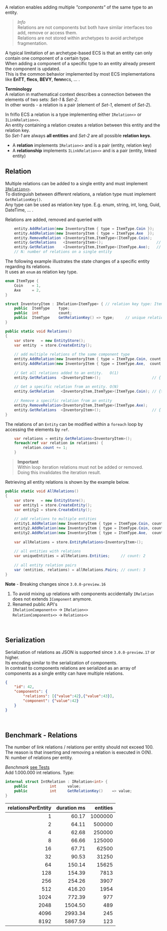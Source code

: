 A relation enables adding multiple *"components"* of the same type to an entity.  

> *Info*  
> Relations are not components but both have similar interfaces too add, remove or access them.  
> Relations are not stored within archetypes to avoid archetype fragmentation.

A typical limitation of an archetype-based ECS is that an entity can only contain one component of a certain type.  
When adding a component of a specific type to an entity already present the component is updated.  
This is the common behavior implemented by most ECS implementations like **EnTT**, **flecs**, **BEVY**, **fenn**ecs, ... .  

**Terminology**  
A relation in mathematical context describes a connection between the elements of two sets: *Set-1* & *Set-2*.  
In other words - a relation is a pair (element of *Set-1*, element of *Set-2*).

In friflo ECS a relation is a type implementing either `IRelation<>` or `ILinkRelation<>`.  
An entity containing a relation creates a relation between this entity and the relation key.  
So *Set-1* are always **all entities** and *Set-2* are all possible **relation keys**.  

- A **relation** implements `IRelation<>` and is a pair (entity, relation key)
- A **relationship** implements `ILinkRelation<>` and is a pair (entity, linked entity)

## Relation

Multiple relations can be added to a single entity and must implement
[`IRelation<>`](https://github.com/friflo/Friflo.Engine-docs/blob/main/api/IRelation_TKey_.md).  
To distinguish between different relations, a relation type must implement `GetRelationKey()`.  
Any type can be used as relation key type. E.g. enum, string, int, long, Guid, DateTime, ... .

Relations are added, removed and queried with
```cs
    entity.AddRelation(new InventoryItem { type = ItemType.Coin });
    entity.AddRelation(new InventoryItem { type = ItemType.Axe  });
    entity.RemoveRelation <InventoryItem,ItemType>(ItemType.Coin);
    entity.GetRelations   <InventoryItem>();                        // O(1)
    entity.GetRelation    <InventoryItem,ItemType>(ItemType.Axe);   // O(N)
    // N: number of relations on a single entity
```

The following example illustrates the state changes of a specific entity regarding its relations.  
It uses an `enum` as relation key type.

```cs
enum ItemType {
    Coin    = 1,
    Axe     = 2,
}

struct InventoryItem : IRelation<ItemType> { // relation key type: ItemType
    public  ItemType    type;
    public  int         count;
    public  ItemType    GetRelationKey() => type;     // unique relation key
}

public static void Relations()
{
    var store   = new EntityStore();
    var entity  = store.CreateEntity();
    
    // add multiple relations of the same component type
    entity.AddRelation(new InventoryItem { type = ItemType.Coin, count = 42 });
    entity.AddRelation(new InventoryItem { type = ItemType.Axe,  count =  3 });
    
    // Get all relations added to an entity.   O(1)
    entity.GetRelations  <InventoryItem>();                       // { Coin, Axe }
    
    // Get a specific relation from an entity. O(N)
    entity.GetRelation   <InventoryItem,ItemType>(ItemType.Coin); // {type=Coin, count=42}
    
    // Remove a specific relation from an entity
    entity.RemoveRelation<InventoryItem,ItemType>(ItemType.Axe);
    entity.GetRelations  <InventoryItem>();                       // { Coin }
}
```

The relations of an `Entity` can be modified within a `foreach` loop by accessing the elements by `ref`.
```cs
    var relations = entity.GetRelations<InventoryItem>();
    foreach(ref var relation in relations) {
        relation.count += 1;
    }
```
> **Important**  
> Within loop iteration relations must not be added or removed.  
> Doing this invalidates the iteration result.

Retrieving all entity relations is shown by the example below.
```cs
public static void AllRelations()
{
    var store   = new EntityStore();
    var entity1 = store.CreateEntity();
    var entity2 = store.CreateEntity();
    
    // add relations to multiple entities
    entity1.AddRelation(new InventoryItem { type = ItemType.Coin, count = 10 });
    entity2.AddRelation(new InventoryItem { type = ItemType.Coin, count = 20 });
    entity2.AddRelation(new InventoryItem { type = ItemType.Axe,  count =  1 });
    
    var allRelations = store.EntityRelations<InventoryItem>();
    
    // all entities with relations
    var uniqueEntities = allRelations.Entities;     // count: 2
    
    // all entity relation pairs
    var (entities, relations) = allRelations.Pairs; // count: 3
}
```


**Note** - Breaking changes since `3.0.0-preview.16`

1. To avoid mixing up relations with components accidentally `IRelation` does not extends `IComponent` anymore.
2. Renamed public API's  
   `IRelationComponent<>` -> `IRelation<>`  
   `RelationComponents<>` -> `Relations<>`

<br/>


## Serialization

Serialization of relations as JSON is supported since `3.0.0-preview.17` or higher.  
Its encoding similar to the serialization of components.  
In contrast to components relations are serialized as an array of components as a single entity can have multiple relations.

```json
{
    "id": 42,
    "components": {
        "relations": [{"value":42},{"value":43}],
        "component": {"value":42}
    }
}
```
<br/>

## Benchmark - Relations

The number of link relations / relations per entity should not exceed 100.  
The reason is that inserting and removing a relation is executed in O(N).  
N: number of relations per entity.

*Benchmark* [see Tests](https://github.com/friflo/Friflo.Engine.ECS/blob/main/src/Tests/ECS/Relations/Test_Relations_Query.cs)  
Add 1.000.000 int relations. Type:
```cs
internal struct IntRelation : IRelation<int> {
    public          int     value;
    public          int     GetRelationKey()    => value;
}
```
| relationsPerEntity |        duration ms |           entities |
| ------------------:| ------------------:| ------------------:|
|                  1 |              60.17 |            1000000 |
|                  2 |              64.11 |             500000 |
|                  4 |              62.68 |             250000 |
|                  8 |              66.66 |             125000 |
|                 16 |              67.71 |              62500 |
|                 32 |              90.53 |              31250 |
|                 64 |             150.14 |              15625 |
|                128 |             154.39 |               7813 |
|                256 |             254.26 |               3907 |
|                512 |             416.20 |               1954 |
|               1024 |             772.39 |                977 |
|               2048 |            1504.50 |                489 |
|               4096 |            2993.34 |                245 |
|               8192 |            5867.59 |                123 |